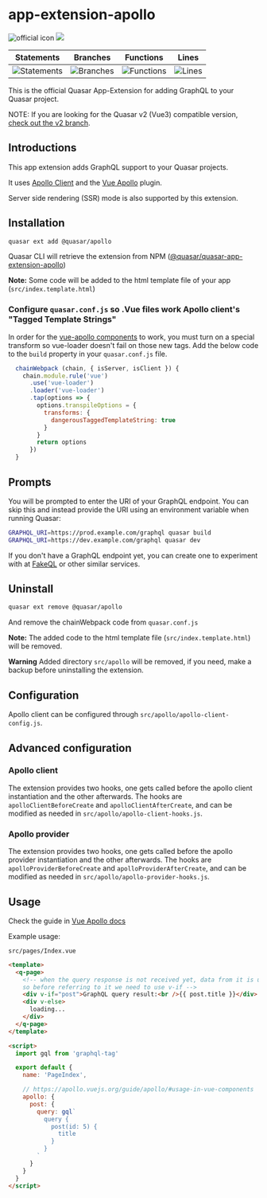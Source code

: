 # app-extension-apollo

![official icon](https://img.shields.io/badge/Quasar%201.0-Official%20App%20Extension-blue.svg)
<a href="https://quasar.dev" target="_blank"><img src="https://badge.fury.io/js/%40quasar%2Fquasar-app-extension-apollo.svg"></a>

| Statements | Branches | Functions | Lines |
 |-------|------------|----------|-----------|
 | ![Statements](https://img.shields.io/badge/Coverage-100%25-brightgreen.svg "Make me better!") | ![Branches](https://img.shields.io/badge/Coverage-100%25-brightgreen.svg "Make me better!") | ![Functions](https://img.shields.io/badge/Coverage-100%25-brightgreen.svg "Make me better!") | ![Lines](https://img.shields.io/badge/Coverage-100%25-brightgreen.svg "Make me better!")

This is the official Quasar App-Extension for adding GraphQL to your Quasar project.

NOTE: If you are looking for the Quasar v2 (Vue3) compatible version, [check out the v2 branch](https://github.com/quasarframework/app-extension-apollo/tree/v2). 

## Introductions

This app extension adds GraphQL support to your Quasar projects.

It uses [Apollo Client](https://www.apollographql.com) and the [Vue Apollo](https://apollo.vuejs.org) plugin.

Server side rendering (SSR) mode is also supported by this extension.

## Installation

```sh
quasar ext add @quasar/apollo
```

Quasar CLI will retrieve the extension from NPM ([@quasar/quasar-app-extension-apollo](https://www.npmjs.com/package/@quasar/quasar-app-extension-apollo))

**Note:** Some code will be added to the html template file of your app (`src/index.template.html`)

### Configure `quasar.conf.js` so .Vue files work Apollo client's "Tagged Template Strings"

In order for the [vue-apollo components](https://apollo.vuejs.org/guide/components/) to work, you must turn on a special transform so vue-loader doesn't fail on those new tags. Add the below code to the `build` property in your `quasar.conf.js` file.

```javascript
  chainWebpack (chain, { isServer, isClient }) {
    chain.module.rule('vue')
      .use('vue-loader')
      .loader('vue-loader')
      .tap(options => {
        options.transpileOptions = {
          transforms: {
            dangerousTaggedTemplateString: true
          }
        }
        return options
      })
  }
```

## Prompts

You will be prompted to enter the URI of your GraphQL endpoint. You can skip this and instead provide the URI using an environment variable when running Quasar:

```sh
GRAPHQL_URI=https://prod.example.com/graphql quasar build
GRAPHQL_URI=https://dev.example.com/graphql quasar dev
```

If you don't have a GraphQL endpoint yet, you can create one to experiment with at [FakeQL](https://fakeql.com) or other similar services.

## Uninstall

```sh
quasar ext remove @quasar/apollo
```

And remove the chainWebpack code from `quasar.conf.js`

**Note:** The added code to the html template file (`src/index.template.html`) will be removed.

**Warning** Added directory `src/apollo` will be removed, if you need, make a backup before uninstalling the extension.

## Configuration

Apollo client can be configured through `src/apollo/apollo-client-config.js`.

## Advanced configuration

### Apollo client

The extension provides two hooks, one gets called before the apollo client instantiation and the other afterwards. The hooks are `apolloClientBeforeCreate` and `apolloClientAfterCreate`, and can be modified as needed in `src/apollo/apollo-client-hooks.js`.

### Apollo provider

The extension provides two hooks, one gets called before the apollo provider instantiation and the other afterwards. The hooks are `apolloProviderBeforeCreate` and `apolloProviderAfterCreate`, and can be modified as needed in `src/apollo/apollo-provider-hooks.js`.

## Usage

Check the guide in [Vue Apollo docs](https://apollo.vuejs.org/guide/apollo/)

Example usage:

`src/pages/Index.vue`

```html
<template>
  <q-page>
    <!-- when the query response is not received yet, data from it is undefined,
    so before referring to it we need to use v-if -->
    <div v-if="post">GraphQL query result:<br />{{ post.title }}</div>
    <div v-else>
      loading...
    </div>
  </q-page>
</template>

<script>
  import gql from 'graphql-tag'

  export default {
    name: 'PageIndex',

    // https://apollo.vuejs.org/guide/apollo/#usage-in-vue-components
    apollo: {
      post: {
        query: gql`
          query {
            post(id: 5) {
              title
            }
          }
        `
      }
    }
  }
</script>
```
